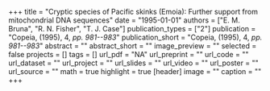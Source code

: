 +++
title = "Cryptic species of Pacific skinks (Emoia): Further support from mitochondrial DNA sequences"
date = "1995-01-01"
authors = ["E. M. Bruna", "R. N. Fisher", "T. J. Case"]
publication_types = ["2"]
publication = "Copeia, (1995), 4, _pp. 981--983_"
publication_short = "Copeia, (1995), 4, _pp. 981--983_"
abstract = ""
abstract_short = ""
image_preview = ""
selected = false
projects = []
tags = []
url_pdf = "NA"
url_preprint = ""
url_code = ""
url_dataset = ""
url_project = ""
url_slides = ""
url_video = ""
url_poster = ""
url_source = ""
math = true
highlight = true
[header]
image = ""
caption = ""
+++
